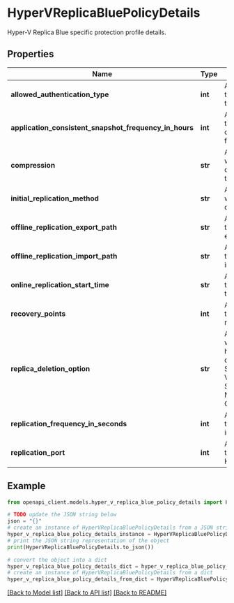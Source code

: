 # HyperVReplicaBluePolicyDetails

Hyper-V Replica Blue specific protection profile details.

## Properties

Name | Type | Description | Notes
------------ | ------------- | ------------- | -------------
**allowed_authentication_type** | **int** | A value indicating the authentication type. | [optional] 
**application_consistent_snapshot_frequency_in_hours** | **int** | A value indicating the application consistent frequency. | [optional] 
**compression** | **str** | A value indicating whether compression has to be enabled. | [optional] 
**initial_replication_method** | **str** | A value indicating whether IR is online. | [optional] 
**offline_replication_export_path** | **str** | A value indicating the offline IR export path. | [optional] 
**offline_replication_import_path** | **str** | A value indicating the offline IR import path. | [optional] 
**online_replication_start_time** | **str** | A value indicating the online IR start time. | [optional] 
**recovery_points** | **int** | A value indicating the number of recovery points. | [optional] 
**replica_deletion_option** | **str** | A value indicating whether the VM has to be auto deleted. Supported Values: String.Empty, None, OnRecoveryCloud | [optional] 
**replication_frequency_in_seconds** | **int** | A value indicating the replication interval. | [optional] 
**replication_port** | **int** | A value indicating the recovery HTTPS port. | [optional] 

## Example

```python
from openapi_client.models.hyper_v_replica_blue_policy_details import HyperVReplicaBluePolicyDetails

# TODO update the JSON string below
json = "{}"
# create an instance of HyperVReplicaBluePolicyDetails from a JSON string
hyper_v_replica_blue_policy_details_instance = HyperVReplicaBluePolicyDetails.from_json(json)
# print the JSON string representation of the object
print(HyperVReplicaBluePolicyDetails.to_json())

# convert the object into a dict
hyper_v_replica_blue_policy_details_dict = hyper_v_replica_blue_policy_details_instance.to_dict()
# create an instance of HyperVReplicaBluePolicyDetails from a dict
hyper_v_replica_blue_policy_details_from_dict = HyperVReplicaBluePolicyDetails.from_dict(hyper_v_replica_blue_policy_details_dict)
```
[[Back to Model list]](../README.md#documentation-for-models) [[Back to API list]](../README.md#documentation-for-api-endpoints) [[Back to README]](../README.md)


